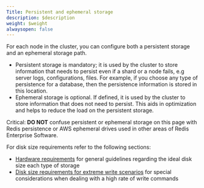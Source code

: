 ```yaml
---
Title: Persistent and ephemeral storage
description: $description
weight: $weight
alwaysopen: false
---
```

For each node in the cluster, you can configure both a persistent
storage and an ephemeral storage path.

-   Persistent storage is mandatory; it is used by the cluster to store
    information that needs to persist even if a shard or a node fails,
    e.g server logs, configurations, files. For example, if you choose
    any type of persistence for a database, then the persistence
    information is stored in this location.
-   Ephemeral storage is optional. If defined, it is used by the cluster
    to store information that does not need to persist. This aids in
    optimization and helps to reduce the load on the persistent storage.

Critical: **DO NOT** confuse persistent or ephemeral storage on this
page with Redis persistence or AWS ephemeral drives used in other areas
of Redis Enterprise Software.

For disk size requirements refer to the following sections:

-   [Hardware
    requirements](/redis-enterprise-documentation/administering/designing-production/hardware-requirements/)
    for general guidelines regarding the ideal disk size each type of
    storage
-   [Disk size requirements for extreme write
    scenarios](/redis-enterprise-documentation/administering/designing-production/performance/disk-sizing-heavy-write-scenarios/)
    for special considerations when dealing with a high rate of write
    commands

